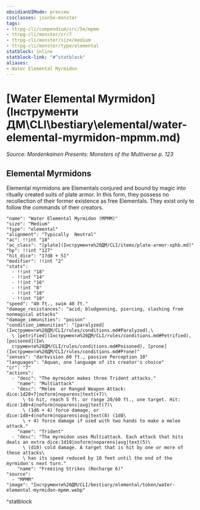 ```yaml
---
obsidianUIMode: preview
cssclasses: json5e-monster
tags:
- ttrpg-cli/compendium/src/5e/mpmm
- ttrpg-cli/monster/cr/7
- ttrpg-cli/monster/size/medium
- ttrpg-cli/monster/type/elemental
statblock: inline
statblock-link: "#^statblock"
aliases:
- Water Elemental Myrmidon
---
```

# [Water Elemental Myrmidon](Інструменти ДМ\CLI\bestiary\elemental/water-elemental-myrmidon-mpmm.md)
*Source: Mordenkainen Presents: Monsters of the Multiverse p. 123*  

## Elemental Myrmidons

Elemental myrmidons are Elementals conjured and bound by magic into ritually created suits of plate armor. In this form, they possess no recollection of their former existence as free Elementals. They exist only to follow the commands of their creators.

```statblock
"name": "Water Elemental Myrmidon (MPMM)"
"size": "Medium"
"type": "elemental"
"alignment": "Typically  Neutral"
"ac": !!int "18"
"ac_class": "[plate](Інструменти%20ДМ/CLI/items/plate-armor-xphb.md)"
"hp": !!int "127"
"hit_dice": "17d8 + 51"
"modifier": !!int "2"
"stats":
  - !!int "18"
  - !!int "14"
  - !!int "16"
  - !!int "8"
  - !!int "10"
  - !!int "10"
"speed": "40 ft., swim 40 ft."
"damage_resistances": "acid; bludgeoning, piercing, slashing from nonmagical attacks"
"damage_immunities": "poison"
"condition_immunities": "[paralyzed](Інструменти%20ДМ/CLI/rules/conditions.md#Paralyzed),\
  \ [petrified](Інструменти%20ДМ/CLI/rules/conditions.md#Petrified), [poisoned](Ін\
  струменти%20ДМ/CLI/rules/conditions.md#Poisoned), [prone](Інструменти%20ДМ/CLI/rules/conditions.md#Prone)"
"senses": "darkvision 60 ft., passive Perception 10"
"languages": "Aquan, one language of its creator's choice"
"cr": "7"
"actions":
  - "desc": "The myrmidon makes three Trident attacks."
    "name": "Multiattack"
  - "desc": "Melee  or Ranged Weapon Attack: dice:1d20+7|noform|noparens|text(+7)\
      \ to hit, reach 5 ft. or range 20/60 ft., one target. Hit: dice:1d6+4|noform|noparens|avg|text(7)\
      \ (1d6 + 4) force damage, or dice:1d8+4|noform|noparens|avg|text(8) (1d8\
      \ + 4) force damage if used with two hands to make a melee attack."
    "name": "Trident"
  - "desc": "The myrmidon uses Multiattack. Each attack that hits deals an extra dice:1d10|noform|noparens|avg|text(5)\
      \ (d10) cold damage. A target that is hit by one or more of these attacks\
      \ has its speed reduced by 10 feet until the end of the myrmidon's next turn."
    "name": "Freezing Strikes (Recharge 6)"
"source":
  - "MPMM"
"image": "Інструменти%20ДМ/CLI/bestiary/elemental/token/water-elemental-myrmidon-mpmm.webp"
```
^statblock